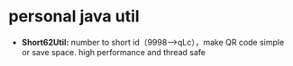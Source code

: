 # personal java util

* **Short62Util:** number to short id（9998-->qLc），make QR code simple or save space. high performance and thread safe
